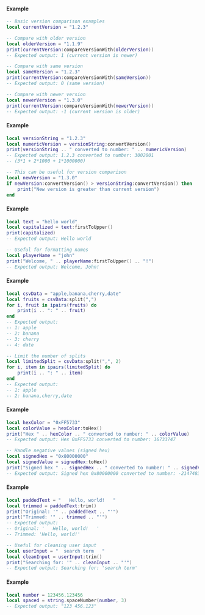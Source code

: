 <!-- #region shared|string:compareVersionWith -->
#### Example
```lua
-- Basic version comparison examples
local currentVersion = "1.2.3"

-- Compare with older version
local olderVersion = "1.1.9"
print(currentVersion:compareVersionWith(olderVersion))
-- Expected output: 1 (current version is newer)

-- Compare with same version
local sameVersion = "1.2.3"
print(currentVersion:compareVersionWith(sameVersion))
-- Expected output: 0 (same version)

-- Compare with newer version
local newerVersion = "1.3.0"
print(currentVersion:compareVersionWith(newerVersion))
-- Expected output: -1 (current version is older)

```
<!-- #endregion shared|string:compareVersionWith -->


<!-- #region shared|string:convertVersion -->
#### Example
```lua
local versionString = "1.2.3"
local numericVersion = versionString:convertVersion()
print(versionString .. " converted to number: " .. numericVersion)
-- Expected output: 1.2.3 converted to number: 3002001
-- (3*1 + 2*1000 + 1*1000000)

-- This can be useful for version comparison
local newVersion = "1.3.0"
if newVersion:convertVersion() > versionString:convertVersion() then
    print("New version is greater than current version")
end

```
<!-- #endregion shared|string:convertVersion -->


<!-- #region shared|string:firstToUpper -->
#### Example
```lua
local text = "hello world"
local capitalized = text:firstToUpper()
print(capitalized)
-- Expected output: Hello world

-- Useful for formatting names
local playerName = "john"
print("Welcome, " .. playerName:firstToUpper() .. "!")
-- Expected output: Welcome, John!

```
<!-- #endregion shared|string:firstToUpper -->


<!-- #region shared|string:split -->
#### Example
```lua
local csvData = "apple,banana,cherry,date"
local fruits = csvData:split(",")
for i, fruit in ipairs(fruits) do
    print(i .. ": " .. fruit)
end
-- Expected output:
-- 1: apple
-- 2: banana
-- 3: cherry
-- 4: date

-- Limit the number of splits
local limitedSplit = csvData:split(",", 2)
for i, item in ipairs(limitedSplit) do
    print(i .. ": " .. item)
end
-- Expected output:
-- 1: apple
-- 2: banana,cherry,date

```
<!-- #endregion shared|string:split -->


<!-- #region shared|string:toHex -->
#### Example
```lua
local hexColor = "0xFF5733"
local colorValue = hexColor:toHex()
print("Hex " .. hexColor .. " converted to number: " .. colorValue)
-- Expected output: Hex 0xFF5733 converted to number: 16733747

-- Handle negative values (signed hex)
local signedHex = "0x80000000"
local signedValue = signedHex:toHex()
print("Signed hex " .. signedHex .. " converted to number: " .. signedValue)
-- Expected output: Signed hex 0x80000000 converted to number: -2147483648

```
<!-- #endregion shared|string:toHex -->


<!-- #region shared|string:trim -->
#### Example
```lua
local paddedText = "   Hello, world!   "
local trimmed = paddedText:trim()
print("Original: '" .. paddedText .. "'")
print("Trimmed: '" .. trimmed .. "'")
-- Expected output:
-- Original: '   Hello, world!   '
-- Trimmed: 'Hello, world!'

-- Useful for cleaning user input
local userInput = "  search term   "
local cleanInput = userInput:trim()
print("Searching for: '" .. cleanInput .. "'")
-- Expected output: Searching for: 'search term'

```
<!-- #endregion shared|string:trim -->

<!-- #region shared|string.spaceNumber -->
#### Example
```lua
local number = 123456.123456
local spaced = string.spaceNumber(number, 3)
-- Expected output: "123 456.123"
```
<!-- #endregion shared|string.spaceNumber -->
